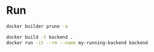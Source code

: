 # Run

```bash
docker builder prune -a 

docker build -t backend .
docker run -it --rm --name my-running-backend backend
```
